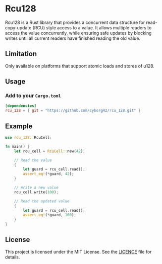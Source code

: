 # Rcu128

Rcu128 is a Rust library that provides a concurrent data structure for read-copy-update (RCU) style access to a value. It allows multiple readers to access the value concurrently, while ensuring safe updates by blocking writes until all current readers have finished reading the old value.

## Limitation

Only available on platforms that support atomic loads and stores of u128.

## Usage

### Add to your `Cargo.toml`

```toml
[dependencies]
rcu_128 = { git = "https://github.com/cyborg42/rcu_128.git" }
```

## Example

```rust
use rcu_128::RcuCell;

fn main() {
    let rcu_cell = RcuCell::new(42);

    // Read the value
    {
        let guard = rcu_cell.read();
        assert_eq!(*guard, 42);
    }

    // Write a new value
    rcu_cell.write(100);

    // Read the updated value
    {
        let guard = rcu_cell.read();
        assert_eq!(*guard, 100);
    }
}
```

## License

This project is licensed under the MIT License. See the [LICENCE](./LICENSE) file for details.
